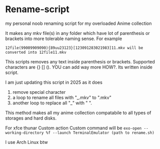 # Rename-script
my personal noob renaming script for my overloaded Anime collection

It makes any mkv file(s) in any folder which have lot of parenthesis or brackets into more tolerable naming sense.
For example 

`12file(99009909090){89uu23123}[123091283021983]11.mkv will be converted into 12file11.mkv`

This scripts removes any text inside parenthesis or brackets. Supported characters are {} [] (). YOU can add way more HOW?. Its written inside script.

I am just updating this script in 2025 as it does 
1. remove special character
2. a loop to rename all files with "_.mkv" to ".mkv"
3. another loop to replace all "_" with " ".

This method makes all my anime collection compatabile to all types of storages and hard disks.

For xfce thunar Custom action Custom command will be 
`exo-open --working-directory %f --launch TerminalEmulator (path to rename.sh)`

I use Arch Linux btw
